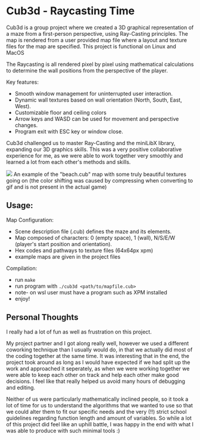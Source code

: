 # Cub3d - Raycasting Time

Cub3d is a group project where we created a 3D graphical representation of a maze from a first-person perspective, using Ray-Casting principles. The map is rendered from a user provided map file where a layout and texture files for the map are specified. This project is functional on Linux and MacOS

The Raycasting is all rendered pixel by pixel using mathematical calculations to determine the wall positions from the perspective of the player. 

Key features:
  - Smooth window management for uninterrupted user interaction.
  - Dynamic wall textures based on wall orientation (North, South, East, West).
  - Customizable floor and ceiling colors
  - Arrow keys and WASD can be used for movement and perspective changes.
  - Program exit with ESC key or window close.

Cub3d challenged us to master Ray-Casting and the miniLibX library, expanding our 3D graphics skills. This was a very positive collaborative experience for me, as we were able to work together very smoothly and learned a lot from each other's methods and skills. 

<img src="https://github.com/jasperbobasper/Cub3d/blob/main/gif/cub3d.gif"/>
An example of the "beach.cub" map with some truly beautiful textures going on
(the color shifting was caused by compressing when converting to gif and is not present in the actual game)

## Usage: 
Map Configuration:

  - Scene description file (.cub) defines the maze and its elements.
  - Map composed of characters: 0 (empty space), 1 (wall), N/S/E/W (player's start position and orientation).
  - Hex codes and pathways to texture files (64x64px xpm)
  - example maps are given in the project files

Compilation:
  - run `make`
  - run program with `./cub3d <path/to/mapfile.cub>`
  - note- on wsl user must have a program such as XPM installed
  - enjoy!

## Personal Thoughts

I really had a lot of fun as well as frustration on this project. 

My project partner and I got along really well, however we used a different coworking technique than I usually would do, in that we actually did most of the coding together at the same time. It was interesting that in the end, the project took around as long as I would have expected if we had split up the work and approached it seperately, as when we were working together we were able to keep each other on track and help each other make good decisions. I feel like that really helped us avoid many hours of debugging and editing. 

Neither of us were particularly mathematically inclined people, so it took a lot of time for us to understand the algorithms that we wanted to use so that we could alter them to fit our specific needs and the very (!!) strict school guidelines regarding function length and amount of variables. So while a lot of this project did feel like an uphill battle, I was happy in the end with what I was able to produce with such minimal tools :) 
